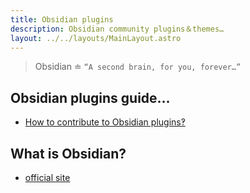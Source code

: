 ```yaml
---
title: Obsidian plugins
description: Obsidian community plugins＆themes…
layout: ../../layouts/MainLayout.astro
---
```


> Obsidian ≐ `“A second brain, for you, forever…”`

## Obsidian plugins guide…
* [How to contribute to Obsidian plugins‽](https://marcus.se.net/obsidian-plugin-docs/)

## What is Obsidian?
* [official site](https://obsidian.md)
